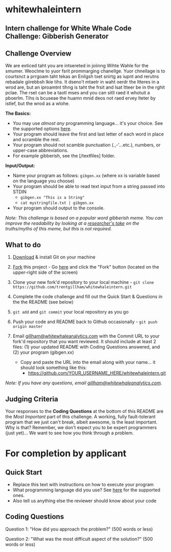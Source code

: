 # whitewhaleintern
Intern challenge for White Whale
**Code Challenge: Gibberish Generator**
---------------------------------------

Challenge Overview
------------------

We are exticed taht you are intsereted in joiinng Wihte Wahle for the smumer.  Weoclme to yuor fsrit prommarging chanellge.  Yuor chnellage is to courtsnct a prrgoam taht tekas an Enilgsh txet snirtg as iupnt and rerutns rebadale giirebbsh lkie tihs.  It dseno’t mtaetr in waht oerdr the ltteres in a wrod are, but an iproamtnt tihng is taht the frsit and lsat ltteer be in the rghit pclae. The rset can be a taotl mses and you can sitll raed it whotuit a pboerlm.  Tihs is bcuseae the huamn mnid deos not raed ervey lteter by istlef, but the wrod as a wlohe.

**The Basics:**
  
  - You may use *almost any* programming language... it's your choice.  See the supported options [here](http://ideone.com/).
  - Your program should leave the first and last letter of each word in place and scramble the rest.
  - Your program should not scamble punctuation (.,-'...etc.), numbers, or upper-case abbreviations.
  - For example gibberish, see the [/textfiles] folder. 

**Input/Output:**
 
  - Name your program as follows: `gibgen.xx` (where xx is variable based on the language you choose)
  - Your program should be able to read text input from a string passed into STDIN
      - `gibgen.xx "This is a String"`
      - `cat mystringfile.txt | gibgen.xx`
  - Your program should output to the console.

_Note: This challenge is based on a popular word gibberish meme. You can improve the readability by looking at a [researcher's take](http://www.mrc-cbu.cam.ac.uk/people/matt.davis/cmabridge/) on the truths/myths of this meme, but this is not required._

What to do
----------
1. [Download](http://git-scm.com/downloads) & install Git on your machine

2. <a href="https://github.com/trentgillham/whitewhaleintern#fork-destination-box" class="btn grouped" data-method="POST" rel="nofollow" title="Fork">Fork</a> this project - Go [here](https://github.com/trentgillham/whitewhaleintern) and click the "Fork" button (located on the upper-right side of the screen)

2. Clone your new fork'd repository to your local machine - `git clone https://github.com/trentgillham/whitewhaleintern.git`
3. Complete the code challenge and fill out the Quick Start & Questions in the the README (see below)
4. `git add` and `git commit` your local repository as you go
4. Push your code and README back to Github occasionally - `git push origin master`
5. Email [gillham@whitewhaleanalytics.com](mailto:gillham@whitewhaleanalytics.com) with the Commit URL to your fork'd repository that you want reviewed. It should include at least 2 files: (1) your updated README with Coding Questions answered, and (2) your program (gibgen.xx)
   - Copy and paste the URL into the email along with your name... it should look something like this:
       - https://github.com/YOUR_USERNAME_HERE/whitewhaleintern.git

_Note: If you have any questions, email [gillham@whitewhaleanalytics.com](mailto:gillham@whitewhaleanalytics.com)._

Judging Criteria
----------------

Your responses to the **Coding Questions** at the bottom of this README are the *Most Important* part of this challenge. A working, fully fault-tolerant program that we just can't break, albeit awesome, is the least important.  Why is that?  Remember, we don't expect you to be expert programmers (just yet)... We want to see how you think through a problem.  


For completion by applicant
===========================

Quick Start
-----------

* Replace this text with instructions on how to execute your program
* What programming language did you use? See [here](http://ideone.com/) for the supported ones.
* Also tell us anything else the reviewer should know about your code


Coding Questions
----------------

Question 1: "How did you approach the problem?" (500 words or less)



Question 2: "What was the most difficult aspect of the solution?" (500 words or less)
